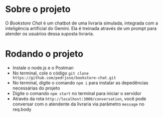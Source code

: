 # Sobre o projeto

O *Bookstore Chat* é um chatbot de uma livraria simulada, integrada com a inteligência artificial do Gemini. Ela é treinada através de um prompt para atender os usuários dessa suposta livraria.

# Rodando o projeto

- Instale o node.js e o Postman
- No terminal, cole o código `git clone https://github.com/pedrjose/bookstore-chat.git`
- No terminal, digite o comando `npm i` para instalar as depedências necessárias do projeto
- Digite o comando `npm start` no terminal para iniciar o servidor
- Através da rota `http://localhost:3000/conversation`, você pode conversar com o atendente da livraria via parâmetro `message` no req.body